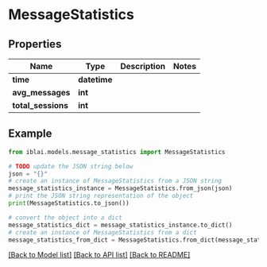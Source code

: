 # MessageStatistics


## Properties

Name | Type | Description | Notes
------------ | ------------- | ------------- | -------------
**time** | **datetime** |  | 
**avg_messages** | **int** |  | 
**total_sessions** | **int** |  | 

## Example

```python
from iblai.models.message_statistics import MessageStatistics

# TODO update the JSON string below
json = "{}"
# create an instance of MessageStatistics from a JSON string
message_statistics_instance = MessageStatistics.from_json(json)
# print the JSON string representation of the object
print(MessageStatistics.to_json())

# convert the object into a dict
message_statistics_dict = message_statistics_instance.to_dict()
# create an instance of MessageStatistics from a dict
message_statistics_from_dict = MessageStatistics.from_dict(message_statistics_dict)
```
[[Back to Model list]](../README.md#documentation-for-models) [[Back to API list]](../README.md#documentation-for-api-endpoints) [[Back to README]](../README.md)


